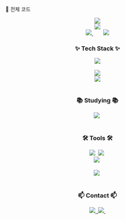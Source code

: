 💾 전체 코드
<!--타이틀 부분-->
<div align="center">
  <a href="https://capsule-render.vercel.app">
    <img src="https://capsule-render.vercel.app/api?type=venom&color=gradient&height=300&section=header&text=Doyeon's%20Github&fontSize=90"/>
  </a>
</div>

<div align="center">
  <a href="https://git.io/typing-svg">
    <img src="https://readme-typing-svg.demolab.com?font=Gwendolyn&weight=700&size=30&pause=1000&color=71B7FF&center=true&vCenter=true&random=false&width=435&lines=Welcome+to+my+code+playground;I+am+a+Data+Engineer;I+ + 
have+ +experience+at+ +an+ +embedded+ +developer+ +and+ +an+ +iOS+ +developer"/>
  </a>
</div>

<div align="center">
  <a href="https://github-readme-stats.vercel.app">
    <img src="https://github-readme-stats.vercel.app/api?username=doyeonkp&show_icons=true&theme=dark#gh-dark-mode-only)](https://github.com/anuraghazra/github-readme-stats#gh-dark-mode-only"/>
  </a>
  &nbsp;&nbsp;&nbsp;&nbsp;&nbsp;&nbsp;
  <a href="https://github-readme-stats.vercel.app">
    <img src="https://github-readme-stats.vercel.app/api/top-langs/?username=doyeonkp&layout=compact"/>
  </a>
</div>

<!--내용 부분-->
<h3 align="center">✨ Tech Stack ✨</h3>
<div align="center">
  <a href="https://skillicons.dev">
    <img src="https://skillicons.dev/icons?i=python,swift,cpp,c,mysql"/>
  </a>
</div>
<br>
<div align="center">
    <img src="https://skillicons.dev/icons?i=git,kubernetes,docker,jenkins,nginx" />
</div>
<div align="center">
    <img src="https://skillicons.dev/icons?i=kafka,azure,elasticsearch"/>
</div>
<br>

<h3 align="center">📚 Studying 📚</h3>
<div align="center">
  <img src="https://img.shields.io/badge/#7F52FF?style=for-the-badge&logo=kotlin&logoColor=white" />&nbsp
</div>

<br>

<h3 align="center">🛠 Tools 🛠</h3>
<div align="center">
  <img src="https://img.shields.io/badge/git-F05033.svg?style=for-the-badge&logo=git&logoColor=white" />&nbsp
  <img src="https://img.shields.io/badge/github-181717.svg?style=for-the-badge&logo=github&logoColor=white" />&nbsp
</div>

<div align="center">
  <img src="https://img.shields.io/badge/figma-F24E1E.svg?style=for-the-badge&logo=figma&logoColor=white" />&nbsp
</div>

<br>

<div align="center">
  <img src="https://img.shields.io/badge/jupyter-2C2C32.svg?style=for-the-badge&logo=jupyter&logoColor=F37726" />&nbsp
</div>

<br>

<h3 align="center">📫 Contact 📫</h3>
<div align="center">
  <a href="https://www.linkedin.com/in/kim-d-86363113b/">
    <img src="https://img.shields.io/badge/LinkedIn-#0A66C2?style=for-the-badge&logo=linkedin&logoColor=white" />&nbsp
  </a>
  <a href="mailto:yesung6@gmail.com">
    <img
      src="https://img.shields.io/badge/yesung6@gmail.com-D14836?style=for-the-badge&logo=gmail&logoColor=white"/>&nbsp
  </a>
</div>

<!--
**doyeonkp/doyeonkp** is a ✨ _special_ ✨ repository because its `README.md` (this file) appears on your GitHub profile.

Here are some ideas to get you started:

- 🔭 I’m currently working on ...
- 🌱 I’m currently learning ...
- 👯 I’m looking to collaborate on ...
- 🤔 I’m looking for help with ...
- 💬 Ask me about ...
- 📫 How to reach me: ...
- 😄 Pronouns: ...
- ⚡ Fun fact: ...
-->
